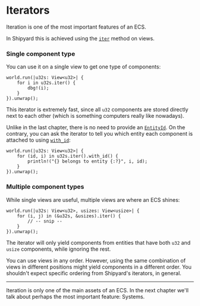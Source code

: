 # Iterators

Iteration is one of the most important features of an ECS.

In Shipyard this is achieved using the [`iter`](https://docs.rs/shipyard/latest/shipyard/trait.IntoIter.html#tymethod.iter) method on views.

### Single component type

You can use it on a single view to get one type of components:

```rust, noplaypen
world.run(|u32s: View<u32>| {
    for i in u32s.iter() {
        dbg!(i);
    }
}).unwrap();
```

This iterator is extremely fast, since all `u32` components are stored directly next to each other (which is something computers really like nowadays).

Unlike in the last chapter, there is no need to provide an [`EntityId`](https://docs.rs/shipyard/latest/shipyard/struct.EntityId.html).
On the contrary, you can ask the iterator to tell you which entity each component is attached to using [`with_id`](https://docs.rs/shipyard/latest/shipyard/trait.Shiperator.html#method.with_id):

```rust, noplaypen
world.run(|u32s: View<u32>| {
    for (id, i) in u32s.iter().with_id() {
        println!("{} belongs to entity {:?}", i, id);
    }
}).unwrap();
```

### Multiple component types

While single views are useful, multiple views are where an ECS shines:

```rust, noplaypen
world.run(|u32s: View<u32>, usizes: View<usize>| {
    for (i, j) in (&u32s, &usizes).iter() {
        // -- snip --
    }
}).unwrap();
```

The iterator will only yield components from entities that have both `u32` and `usize` components, while ignoring the rest.

You can use views in any order.
However, using the same combination of views in different positions might yield components in a different order.
You shouldn't expect specific ordering from Shipyard's iterators, in general.

---

Iteration is only one of the main assets of an ECS.
In the next chapter we'll talk about perhaps the most important feature: Systems.
